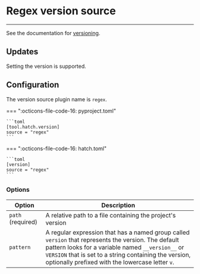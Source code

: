 # Regex version source

-----

See the documentation for [versioning](../../version.md).

## Updates

Setting the version is supported.

## Configuration

The version source plugin name is `regex`.

=== ":octicons-file-code-16: pyproject.toml"

    ```toml
    [tool.hatch.version]
    source = "regex"
    ```

=== ":octicons-file-code-16: hatch.toml"

    ```toml
    [version]
    source = "regex"
    ```

### Options

| Option | Description |
| --- | --- |
| `path` (required) | A relative path to a file containing the project's version |
| `pattern` | A regular expression that has a named group called `version` that represents the version. The default pattern looks for a variable named `__version__` or `VERSION` that is set to a string containing the version, optionally prefixed with the lowercase letter `v`. |
